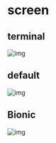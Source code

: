 # screen
## terminal
![img](https://github.com/SongZihui-sudo/EasyHtml-language/blob/main/screen_shot/SharedScreenshot.jpg)     
## default    
![img](https://github.com/SongZihui-sudo/EasyHtml-language/blob/main/screen_shot/%E5%B1%8F%E5%B9%95%E6%88%AA%E5%9B%BE%202021-11-17%20185656.jpg)   
## Bionic
![img](https://github.com/SongZihui-sudo/EasyHtml-language-HTML-MAKER/blob/main/screen_shot/%E5%B1%8F%E5%B9%95%E6%88%AA%E5%9B%BE%202021-11-25%20142704.jpg)   
